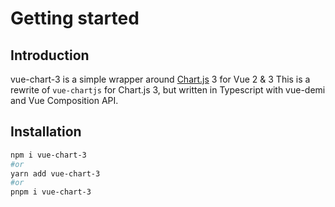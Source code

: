# Getting started

## Introduction

vue-chart-3 is a simple wrapper around [Chart.js](https://www.chartjs.org/) 3 for Vue 2 & 3
This is a rewrite of `vue-chartjs` for Chart.js 3, but written in Typescript with vue-demi and Vue Composition API.

## Installation

```bash
npm i vue-chart-3
#or
yarn add vue-chart-3
#or
pnpm i vue-chart-3
```
